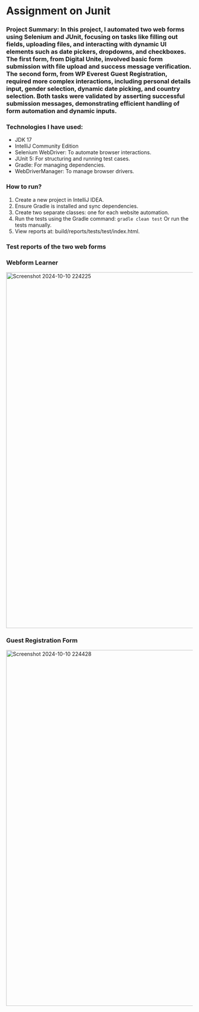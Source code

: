 # Assignment on Junit
### Project Summary: In this project, I automated two web forms using Selenium and JUnit, focusing on tasks like filling out fields, uploading files, and interacting with dynamic UI elements such as date pickers, dropdowns, and checkboxes. The first form, from Digital Unite, involved basic form submission with file upload and success message verification. The second form, from WP Everest Guest Registration, required more complex interactions, including personal details input, gender selection, dynamic date picking, and country selection. Both tasks were validated by asserting successful submission messages, demonstrating efficient handling of form automation and dynamic inputs.

### Technologies I have used: 
- JDK 17
- IntelliJ Community Edition
- Selenium WebDriver: To automate browser interactions.
- JUnit 5: For structuring and running test cases.
- Gradle: For managing dependencies.
- WebDriverManager: To manage browser drivers.


### How to run?
1. Create a new project in IntelliJ IDEA.
2. Ensure Gradle is installed and sync dependencies.
3. Create two separate classes: one for each website automation.
4. Run the tests using the Gradle command: ```gradle clean test``` Or run the tests manually.
5. View reports at: build/reports/tests/test/index.html.

### Test reports of the two web forms
### Webform Learner
<img width="960" alt="Screenshot 2024-10-10 224225" src="https://github.com/user-attachments/assets/9a8611d3-16d2-4045-a0e8-7ae8ccc77203">

### Guest Registration Form
<img width="960" alt="Screenshot 2024-10-10 224428" src="https://github.com/user-attachments/assets/0d66b461-59b4-490e-9263-633cde717b34">


